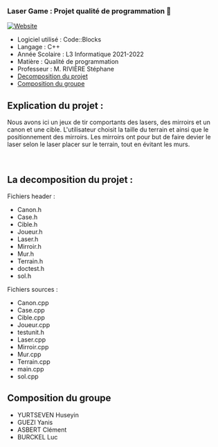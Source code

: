 ### Laser Game : Projet qualité de programmation 👋 

[![Website](https://img.shields.io/website?label=UHA&style=for-the-badge&url=https%3A%2F%2Fcodestackr.com)](https://www.uha.fr/fr/index.html)


- Logiciel utilisé : Code::Blocks
- Langage : C++
- Année Scolaire : L3 Informatique 2021-2022
- Matière : Qualité de programmation
- Professeur : M. RIVIÈRE Stéphane
- <a href="#decomposition">Decomposition du projet </a>
- <a href="#groupe">Composition du groupe </a>

## Explication du projet : 
Nous avons ici un jeux de tir comportants des lasers, des mirroirs et un canon et une cible. L'utilisateur choisit la taille du terrain et ainsi que le positionnement des mirroirs. Les mirroirs ont pour but de faire devier le laser selon le laser placer sur le terrain, tout en évitant les murs. 

<br />

<a class="anchor" id="#decomposition" aria-hidden="true"> </a>
## La decomposition du projet : 

Fichiers header : 
- Canon.h
- Case.h
- Cible.h
- Joueur.h
- Laser.h
- Mirroir.h
- Mur.h
- Terrain.h
- doctest.h
- sol.h

Fichiers sources : 
- Canon.cpp
- Case.cpp
- Cible.cpp
- Joueur.cpp
- testunit.h
- Laser.cpp
- Mirroir.cpp
- Mur.cpp
- Terrain.cpp
- main.cpp
- sol.cpp



<a class="anchor" id="#groupe" aria-hidden="true"> </a>
## Composition du groupe 
- YURTSEVEN Huseyin
- GUEZI Yanis
- ASBERT Clément
- BURCKEL Luc

<br />
